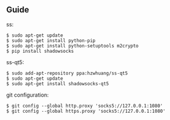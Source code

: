 ## Guide

ss:

```
$ sudo apt-get update
$ sudo apt-get install python-pip
$ sudo apt-get install python-setuptools m2crypto
$ pip install shadowsocks
```

ss-qt5:

```
$ sudo add-apt-repository ppa:hzwhuang/ss-qt5
$ sudo apt-get update
$ sudo apt-get install shadowsocks-qt5
```

git configuration:

```
$ git config --global http.proxy 'socks5://127.0.0.1:1080' 
$ git config --global https.proxy 'socks5://127.0.0.1:1080'
```
